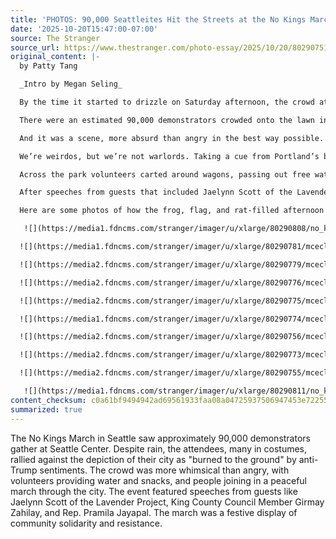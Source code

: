 ```yaml
---
title: 'PHOTOS: 90,000 Seattleites Hit the Streets at the No Kings March'
date: '2025-10-20T15:47:00-07:00'
source: The Stranger
source_url: https://www.thestranger.com/photo-essay/2025/10/20/80290751/photos-90000-seattleites-hit-the-streets-at-the-no-kings-march
original_content: |-
  by Patty Tang

  _Intro by Megan Seling_

  By the time it started to drizzle on Saturday afternoon, the crowd at Seattle Center was tens of thousands of people deep. The crowd roared with cheers, applause, and cowbell when the afternoon’s host, OneAmerica’s Immigration Advocacy Manager Soumyo Lahiri-Gupta, announced that the rain wasn’t going to silence the people.

  There were an estimated 90,000 demonstrators crowded onto the lawn in front of Fisher Pavilion, and ringed around the inside and outside of the International Fountain. There were signs and balloons and costumes as far as the eye could see—from Climate Pledge to MoPop—with a constant slow-moving river of new arrivals flowing up and down the east and west sides of the park as more and more attendees tried to file into the Seattle Center to get a glimpse of the scene.

  And it was a scene, more absurd than angry in the best way possible. People were pissed—and thousands of them held signs saying as much—but if there’s anything to learn from Saturday’s No Kings rally, it’s that Seattle isn’t the city turned to dust that Trump has been yelling about for years, a city that burned to the ground in 2020 only to be rebuilt by MAGA-hunting, America-hating Antifa anarchists.&nbsp;

  We’re weirdos, but we’re not warlords. Taking a cue from Portland’s brilliantly goofy move to prove just how not-war-torn the Pacific Northwest is, Seattlites came dressed up as axolotl, dinosaurs, squirrels, sharks, chickens, frogs, unicorns, and, of course, Saint Rat. One person, dressed as Lady Liberty, chased around about a half dozen ICE lice with “due process” insecticide. The bugs, wearing impressively detailed lice costumes and ICE uniforms, writhed and wiggled to their “deaths” on a giant copy of the Constitution while onlookers cheered and laughed.

  Across the park volunteers carted around wagons, passing out free water and snacks, while some folks (okay, me) stopped to buy a Shishkaberry because nothing says American Enemy more than exercising your right to demonstrate while freely chomping down rainbow sprinkle-covered strawberries on a stick.

  After speeches from guests that included Jaelynn Scott of the Lavender Project, King County Council Member Girmay Zahilay, and Rep. Pramila Jayapal, it came time to march. That’s when pure chaos ensued. Just kidding. The tens of thousands of demonstrators and amphibians politely poured out of the Seattle Center towards Westlake Center via Fifth Avenue. They danced and cheered and chanted their way out of the park for more than an hour.&nbsp;

  Here are some photos of how the frog, flag, and rat-filled afternoon unfolded.

   ![](https://media1.fdncms.com/stranger/imager/u/xlarge/80290808/no_kings_2.0_pt-05_copy.webp) ![](https://media2.fdncms.com/stranger/imager/u/xlarge/80290809/no_kings_2.0_pt-32_copy.webp) ![](https://media1.fdncms.com/stranger/imager/u/xlarge/80290803/no_kings_2.0_pt-10_copy.webp)

  ![](https://media1.fdncms.com/stranger/imager/u/xlarge/80290781/mceclip7.webp)

  ![](https://media2.fdncms.com/stranger/imager/u/xlarge/80290779/mceclip6.webp)

  ![](https://media2.fdncms.com/stranger/imager/u/xlarge/80290776/mceclip5.webp)

  ![](https://media2.fdncms.com/stranger/imager/u/xlarge/80290775/mceclip4.webp)

  ![](https://media1.fdncms.com/stranger/imager/u/xlarge/80290774/mceclip3.webp)

  ![](https://media2.fdncms.com/stranger/imager/u/xlarge/80290756/mceclip1.webp)

  ![](https://media2.fdncms.com/stranger/imager/u/xlarge/80290773/mceclip2.webp)

  ![](https://media2.fdncms.com/stranger/imager/u/xlarge/80290755/mceclip0.webp)

   ![](https://media1.fdncms.com/stranger/imager/u/xlarge/80290811/no_kings_2.0_pt-01_copy.webp) ![](https://media1.fdncms.com/stranger/imager/u/xlarge/80290812/no_kings_2.0_pt-51_copy.webp) ![](https://media2.fdncms.com/stranger/imager/u/xlarge/80290826/no_kings_2.0_pt-21_copy.webp) ![](https://media1.fdncms.com/stranger/imager/u/xlarge/80290827/no_kings_2.0_pt-28_copy.webp) ![](https://media2.fdncms.com/stranger/imager/u/xlarge/80290847/no_kings_2.0_pt-26_copy.webp)
content_checksum: c0a61bf9494942ad69561933faa08a04725937506947453e72255c2155c13bf9
summarized: true
---
```


The No Kings March in Seattle saw approximately 90,000 demonstrators gather at Seattle Center. Despite rain, the attendees, many in costumes, rallied against the depiction of their city as "burned to the ground" by anti-Trump sentiments. The crowd was more whimsical than angry, with volunteers providing water and snacks, and people joining in a peaceful march through the city. The event featured speeches from guests like Jaelynn Scott of the Lavender Project, King County Council Member Girmay Zahilay, and Rep. Pramila Jayapal. The march was a festive display of community solidarity and resistance.